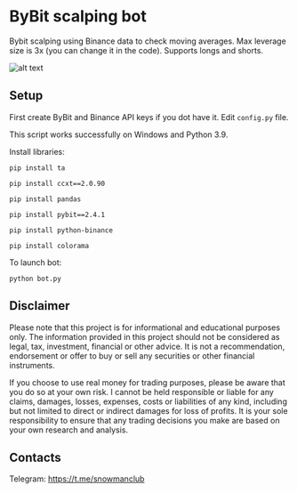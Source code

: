 # ByBit scalping bot
Bybit scalping using Binance data to check moving averages. Max leverage size is 3x (you can change it in the code). Supports longs and shorts.

![alt text](https://github.com/snowmanclub/bybit-scalping-bot/blob/main/example.png?raw=true)

## Setup
First create ByBit and Binance API keys if you dot have it. Edit <code>config.py</code> file.

This script works successfully on Windows and Python 3.9.

Install libraries:

<code>pip install ta</code>

<code>pip install ccxt==2.0.90</code>

<code>pip install pandas</code>

<code>pip install pybit==2.4.1</code>

<code>pip install python-binance</code>

<code>pip install colorama</code>

To launch bot:

<code>python bot.py</code>

## Disclaimer
Please note that this project is for informational and educational purposes only. The information provided in this project should not be considered as legal, tax, investment, financial or other advice. It is not a recommendation, endorsement or offer to buy or sell any securities or other financial instruments.

If you choose to use real money for trading purposes, please be aware that you do so at your own risk. I cannot be held responsible or liable for any claims, damages, losses, expenses, costs or liabilities of any kind, including but not limited to direct or indirect damages for loss of profits. It is your sole responsibility to ensure that any trading decisions you make are based on your own research and analysis.

## Contacts
Telegram: https://t.me/snowmanclub
